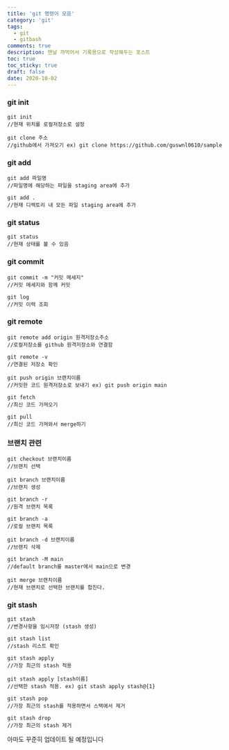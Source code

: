 ```yaml
---
title: 'git 명령어 모음'
category: 'git'
tags:
  - git
  - gitbash
comments: true
description: 맨날 까먹어서 기록용으로 작성해두는 포스트
toc: true
toc_sticky: true
draft: false
date: 2020-10-02
---
```


### git init

```
git init
//현재 위치를 로컬저장소로 설정

git clone 주소
//github에서 가져오기 ex) git clone https://github.com/guswnl0610/sample
```

### git add

```
git add 파일명
//파일명에 해당하는 파일을 staging area에 추가

git add .
//현재 디렉토리 내 모든 파일 staging area에 추가
```

### git status

```
git status
//현재 상태를 볼 수 있음
```

### git commit

```
git commit -m "커밋 메세지"
//커밋 메세지와 함께 커밋

git log
//커밋 이력 조회
```

### git remote

```
git remote add origin 원격저장소주소
//로컬저장소를 github 원격저장소와 연결함

git remote -v
//연결된 저장소 확인
```

```
git push origin 브랜치이름
//커밋한 코드 원격저장소로 보내기 ex) git push origin main

git fetch
//최신 코드 가져오기

git pull
//최신 코드 가져와서 merge하기
```

### 브랜치 관련

```
git checkout 브랜치이름
//브랜치 선택

git branch 브랜치이름
//브랜치 생성

git branch -r
//원격 브랜치 목록

git branch -a
//로컬 브랜치 목록

git branch -d 브랜치이름
//브랜치 삭제

git branch -M main
//default branch를 master에서 main으로 변경

git merge 브랜치이름
//현재 브랜치로 선택한 브랜치를 합친다.
```

### git stash

```
git stash
//변경사항을 임시저장 (stash 생성)

git stash list
//stash 리스트 확인

git stash apply
//가장 최근의 stash 적용

git stash apply [stash이름]
//선택한 stash 적용. ex) git stash apply stash@{1}

git stash pop
//가장 최근의 stash를 적용하면서 스택에서 제거

git stash drop
//가장 최근의 stash 제거
```

아마도 꾸준히 업데이트 될 예정입니다
